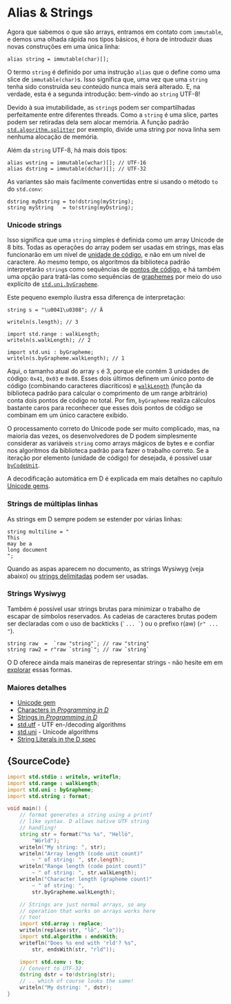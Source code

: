 # Alias & Strings

Agora que sabemos o que são arrays, entramos em contato com `immutable`,
e demos uma olhada rápida nos tipos básicos, é hora de introduzir duas
novas construções em uma única linha:

    alias string = immutable(char)[];

O termo `string` é definido por uma instrução `alias` que o define
como uma slice de `immutable(char)`s. Isso significa que, uma vez que uma `string`
tenha sido construída seu conteúdo nunca mais será alterado. E, na verdade,
esta é a segunda introdução: bem-vindo ao `string` UTF-8!

Devido à sua imutabilidade, as `string`s podem ser compartilhadas perfeitamente entre
diferentes threads. Como a `string` é uma slice, partes podem ser retiradas dela sem
alocar memória. A função padrão
[`std.algorithm.splitter`](https://dlang.org/phobos/std_algorithm_iteration.html#.splitter)
por exemplo, divide uma string por nova linha sem nenhuma alocação de memória.

Além da `string` UTF-8, há mais dois tipos:

    alias wstring = immutable(wchar)[]; // UTF-16
    alias dstring = immutable(dchar)[]; // UTF-32

As variantes são mais facilmente convertidas entre si usando
o método `to` do `std.conv`:

    dstring myDstring = to!dstring(myString);
    string myString   = to!string(myDstring);

### Unicode strings

Isso significa que uma `string` simples é definida como um array Unicode de 8 bits.
Todas as operações do array podem ser usadas em strings, mas elas funcionarão em
um nível de [unidade de código](http://unicode.org/glossary/#code_unit),
e não em um nível de caractere.
Ao mesmo tempo, os algoritmos da biblioteca padrão interpretarão `string`s como sequências
de [pontos de código](http://unicode.org/glossary/#code_point), e há também uma
opção para tratá-las como sequências de
[graphemes](http://unicode.org/glossary/#grapheme) por meio do uso explícito de
[`std.uni.byGrapheme`](https://dlang.org/library/std/uni/by_grapheme.html).

Este pequeno exemplo ilustra essa diferença de interpretação:

    string s = "\u0041\u0308"; // Ä

    writeln(s.length); // 3

    import std.range : walkLength;
    writeln(s.walkLength); // 2

    import std.uni : byGrapheme;
    writeln(s.byGrapheme.walkLength); // 1

Aqui, o tamanho atual do array `s` é 3, porque ele contém 3 unidades de código:
`0x41`, `0x03` e `0x08`. Esses dois últimos definem um único ponto de código
(combinando caracteres diacríticos) e
[`walkLength`](https://dlang.org/library/std/range/primitives/walk_length.html)
(função da biblioteca padrão para calcular o comprimento de um range arbitrário)
conta dois pontos de código no total. Por fim, `byGrapheme` realiza cálculos bastante caros
para reconhecer que esses dois pontos de código se combinam em um único caractere exibido.

O processamento correto do Unicode pode ser muito complicado, mas, na maioria das vezes, os desenvolvedores de D
podem simplesmente considerar as variáveis `string` como arrays mágicos de bytes e
e confiar nos algoritmos da biblioteca padrão para fazer o trabalho correto.
Se a iteração por elemento (unidade de código) for desejada, é possível usar
[`byCodeUnit`](http://dlang.org/phobos/std_utf.html#.byCodeUnit).

A decodificação automática em D é explicada em mais detalhes
no capítulo [Unicode gems](gems/unicode).

### Strings de múltiplas linhas

As strings em D sempre podem se estender por várias linhas:

    string multiline = "
    This
    may be a
    long document
    ";

Quando as aspas aparecem no documento, as strings Wysiwyg (veja abaixo) ou
[strings delimitadas](http://dlang.org/spec/lex.html#delimited_strings) podem ser usadas.

### Strings Wysiwyg

Também é possível usar strings brutas para minimizar o trabalho de escapar
de símbolos reservados. As cadeias de caracteres brutas podem ser declaradas com
o uso de backticks (`` `... ` ``) ou o prefixo r(aw) (`r" ... "`).

    string raw  =  `raw "string"`; // raw "string"
    string raw2 = r"raw `string`"; // raw `string`

O D oferece ainda mais maneiras de representar strings - não hesite em
em [explorar](https://dlang.org/spec/lex.html#string_literals) essas formas.

### Maiores detalhes

- [Unicode gem](gems/unicode)
- [Characters in _Programming in D_](http://ddili.org/ders/d.en/characters.html)
- [Strings in _Programming in D_](http://ddili.org/ders/d.en/strings.html)
- [std.utf](http://dlang.org/phobos/std_utf.html) - UTF en-/decoding algorithms
- [std.uni](http://dlang.org/phobos/std_uni.html) - Unicode algorithms
- [String Literals in the D spec](http://dlang.org/spec/lex.html#string_literals)

## {SourceCode}

```d
import std.stdio : writeln, writefln;
import std.range : walkLength;
import std.uni : byGrapheme;
import std.string : format;

void main() {
    // format generates a string using a printf
    // like syntax. D allows native UTF string
    // handling!
    string str = format("%s %s", "Hellö",
        "Wörld");
    writeln("My string: ", str);
    writeln("Array length (code unit count)"
        ~ " of string: ", str.length);
    writeln("Range length (code point count)"
        ~ " of string: ", str.walkLength);
    writeln("Character length (grapheme count)"
        ~ " of string: ",
        str.byGrapheme.walkLength);

    // Strings are just normal arrays, so any
    // operation that works on arrays works here
    // too!
    import std.array : replace;
    writeln(replace(str, "lö", "lo"));
    import std.algorithm : endsWith;
    writefln("Does %s end with 'rld'? %s",
        str, endsWith(str, "rld"));

    import std.conv : to;
    // Convert to UTF-32
    dstring dstr = to!dstring(str);
    // .. which of course looks the same!
    writeln("My dstring: ", dstr);
}
```
